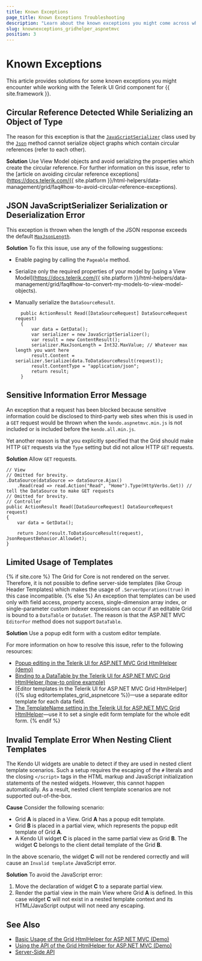 ```yaml
---
title: Known Exceptions
page_title: Known Exceptions Troubleshooting
description: "Learn about the known exceptions you might come across while working with Kendo UI Grid for ASP.NET MVC."
slug: knownexceptions_gridhelper_aspnetmvc
position: 3
---
```


# Known Exceptions

This article provides solutions for some known exceptions you might encounter while working with the Telerik UI Grid component for {{ site.framework }}.

## Circular Reference Detected While Serializing an Object of Type

The reason for this exception is that the [`JavaScriptSerializer`](https://msdn.microsoft.com/en-us/library/system.web.script.serialization.javascriptserializer.aspx) class used by the [`Json`](https://msdn.microsoft.com/en-us/library/system.web.mvc.controller.json.aspx) method cannot serialize object graphs which contain circular references (refer to each other).

**Solution** Use View Model objects and avoid serializing the properties which create the circular reference. For further information on this issue, refer to the [article on avoiding circular reference exceptions](https://docs.telerik.com/{{ site.platform }}/html-helpers/data-management/grid/faq#how-to-avoid-circular-reference-exceptions).

## JSON JavaScriptSerializer Serialization or Deserialization Error

This exception is thrown when the length of the JSON response exceeds the default [`MaxJsonLength`](https://msdn.microsoft.com/en-us/library/system.web.script.serialization.javascriptserializer.maxjsonlength.aspx).

**Solution** To fix this issue, use any of the following suggestions:

* Enable paging by calling the `Pageable` method.
* Serialize only the required properties of your model by [using a View Model](https://docs.telerik.com/{{ site.platform }}/html-helpers/data-management/grid/faq#how-to-convert-my-models-to-view-model-objects).
* Manually serialize the `DataSourceResult`.

        public ActionResult Read([DataSourceRequest] DataSourceRequest request)
        {
            var data = GetData();
            var serializer = new JavaScriptSerializer();
            var result = new ContentResult();
            serializer.MaxJsonLength = Int32.MaxValue; // Whatever max length you want here
            result.Content = serializer.Serialize(data.ToDataSourceResult(request));
            result.ContentType = "application/json";
            return result;
        }

## Sensitive Information Error Message

An exception that a request has been blocked because sensitive information could be disclosed to third-party web sites when this is used in a `GET` request would be thrown when the `kendo.aspnetmvc.min.js` is not included or is included before the `kendo.all.min.js`.

Yet another reason is that you explicitly specified that the Grid should make HTTP `GET` requests via the `Type` setting but did not allow HTTP `GET` requests.

**Solution** Allow `GET` requests.

    // View
    // Omitted for brevity.
    .DataSource(dataSource => dataSource.Ajax()
        .Read(read => read.Action("Read", "Home").Type(HttpVerbs.Get)) // tell the DataSource to make GET requests
    // Omitted for brevity.
    // Controller
    public ActionResult Read([DataSourceRequest] DataSourceRequest request)
    {
        var data = GetData();

        return Json(result.ToDataSourceResult(request), JsonRequestBehavior.AllowGet);
    }

## Limited Usage of Templates

{% if site.core %}
    Тhe Grid for Core is not rendered on the server. Therefore, it is not possible to define server-side templates (like Group Header Templates) which makes the usage of `.ServerOperations(true)` in this case incompatible.
{% else %}
    An exception that templates can be used only with field access, property access, single-dimension array index, or single-parameter custom indexer expressions can occur if an editable Grid is bound to a `DataTable` or `DataSet`. The reason is that the ASP.NET MVC `EditorFor` method does not support `DataTable`.

**Solution** Use a popup edit form with a custom editor template.

For more information on how to resolve this issue, refer to the following resources:
* [Popup editing in the Telerik UI for ASP.NET MVC Grid HtmlHelper (demo)](https://demos.telerik.com/aspnet-mvc/grid/editing-popup)
* [Binding to a DataTable by the Telerik UI for ASP.NET MVC Grid HtmlHelper (how-to online example)](/helpers/grid/how-to/Binding/grid-bind-to-datatable)
* [Editor templates in the Telerik UI for ASP.NET MVC Grid HtmlHelper]({% slug editortemplates_grid_aspnetcore %})&mdash;use a separate editor template for each data field.
* [The TemplateName setting in the Telerik UI for ASP.NET MVC Grid HtmlHelper](/api/kendo.mvc.ui.fluent/grideditingsettingsbuilder#methods-TemplateName(System.String))&mdash;use it
to set a single edit form template for the whole edit form.
{% endif %}

## Invalid Template Error When Nesting Client Templates

The Kendo UI widgets are unable to detect if they are used in nested client template scenarios. Such a setup requires the escaping of the `#` literals and the closing `</script>` tags in the HTML markup and JavaScript initialization statements of the nested widgets. However, this cannot happen automatically. As a result, nested client template scenarios are not supported out-of-the-box.

**Cause** Consider the following scenario:

* Grid **A** is placed in a View. Grid **A** has a popup edit template.
* Grid **B** is placed in a partial view, which represents the popup edit template of Grid **A**.
* A Kendo UI widget **C** is placed in the same partial view as Grid **B**. The widget **C** belongs to the client detail template of the Grid **B**.

In the above scenario, the widget **C** will not be rendered correctly and will cause an `Invalid template` JavaScript error.

**Solution** To avoid the JavaScript error:

1. Move the declaration of widget **C** to a separate partial view.
1. Render the partial view in the main View where Grid **A** is defined. In this case widget **C** will not exist in a nested template context and its HTML/JavaScript output will not need any escaping.

## See Also

* [Basic Usage of the Grid HtmlHelper for ASP.NET MVC (Demo)](https://demos.telerik.com/aspnet-mvc/grid)
* [Using the API of the Grid HtmlHelper for ASP.NET MVC (Demo)](https://demos.telerik.com/aspnet-mvc/grid/api)
* [Server-Side API](/api/grid)

